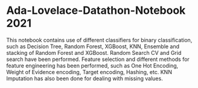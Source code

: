 # Ada-Lovelace-Datathon-Notebook 2021

This notebook contains use of different classifiers for binary classification, such as Decision Tree, Random Forest, XGBoost, KNN, Ensemble and stacking of Random Forest and XGBoost. Random Search CV and Grid search have been performed. Feature selection and different methods for feature engineering has been performed, such as One Hot Encoding, Weight of Evidence encoding, Target encoding, Hashing, etc. KNN Imputation has also been done for dealing with missing values.

